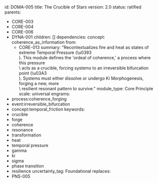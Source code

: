 id: DOMA-005
title: The Crucible of Stars
version: 2.0
status: ratified
parents:
- CORE-003
- CORE-004
- CORE-006
- DYNA-001
children: []
dependencies:
  concept: coherence_as_information
  from:
  - CORE-013
summary: "Recontextualizes fire and heat as states of extreme Temporal Pressure (\u0393\
  ). This module defines the 'ordeal of coherence,' a process where this pressure\
  \ acts as a crucible, forcing systems to an irreversible bifurcation point (\u03A3\
  ). Systems must either dissolve or undergo Ki Morphogenesis, forging a new, more\
  \ resilient resonant pattern to survive."
module_type: Core Principle
scale: universal
engrams:
- process:coherence_forging
- event:irreversible_bifurcation
- concept:temporal_friction
keywords:
- crucible
- forge
- coherence
- resonance
- transformation
- heat
- temporal pressure
- gamma
- ki
- sigma
- phase transition
- resilience
uncertainty_tag: Foundational
replaces:
- PNS-005